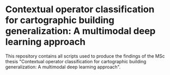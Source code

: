# Contextual operator classification for cartographic building generalization: A multimodal deep learning approach
This repository contains all scripts used to produce the findings of the MSc thesis "Contextual operator classification for cartographic building generalization: A multimodal deep learning approach".